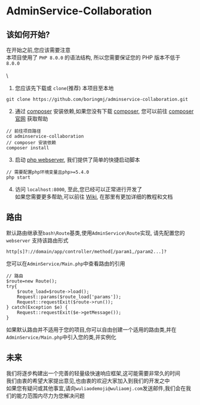 # AdminService-Collaboration
## 该如何开始?
在开始之前,您应该需要注意\
本项目使用了 `PHP 8.0.0` 的语法结构, 所以您需要保证您的 PHP 版本不低于 `8.0.0`\
\
\
1. 您应该先下载或 `clone`(推荐) 本项目至本地
```
git clone https://github.com/boringmj/adminservice-collaboration.git
```
2. 通过 [composer](https://www.phpcomposer.com/) 安装依赖,如果您没有下载 [composer](https://www.phpcomposer.com/), 您可以前往 [composer 官网](https://www.phpcomposer.com/) 获取帮助
```
// 前往项目路径
cd adminservice-collaboration
// composer 安装依赖
composer install
```
3. 启动 [php webserver](https://www.php.net/manual/zh/features.commandline.webserver.php), 我们提供了简单的快捷启动脚本
```
// 需要配置php环境变量且php>=5.4.0
php start
```
4. 访问 `localhost:8000`, 至此,您已经可以正常进行开发了\
如果您需要更多帮助,可以前往 [Wiki](https://github.com/boringmj/adminservice-collaboration/wiki/准备), 在那里有更加详细的教程和文档

## 路由
默认路由继承至`bash\Route`基类,使用`AdminService\Route`实现, 请先配置您的 `webserver` 支持该路由形式
```
http[s]?://domain/app/controller/method[/param1,/param2...]?
```
您可以在`AdminService/Main.php`中查看路由的引用
```
// 路由
$route=new Route();
try{
    $route_load=$route->load();
    Request::params($route_load['params']);
    Request::requestExit($route->run());
} catch(Exception $e) {
    Request::requestExit($e->getMessage());
}
```
如果默认路由并不适用于您的项目,你可以自由创建一个适用的路由类,并在`AdminService/Main.php`中引入您的类,并实例化
## 未来
我们将逐步构建出一个完善的轻量级快速响应框架,这可能需要非常久的时间\
我们由衷的希望大家提出意见,也由衷的欢迎大家加入到我们的开发之中\
如果您有疑问或其他事宜,请向`wuliaodemoji@wuliaomj.com`发送邮件,我们会在我们的能力范围内尽力为您解决问题
